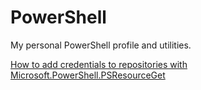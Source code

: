 # PowerShell

My personal PowerShell profile and utilities.

[How to add credentials to repositories with Microsoft.PowerShell.PSResourceGet](https://learn.microsoft.com/en-us/powershell/gallery/powershellget/how-to/credential-persistence?view=powershellget-3.x)
